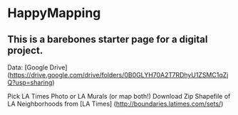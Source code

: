 # HappyMapping
This is a barebones starter page for a digital project. 
-----------
Data:
[Google Drive] (https://drive.google.com/drive/folders/0B0GLYH70A2T7RDhyU1ZSMC1qZjQ?usp=sharing)

Pick LA Times Photo or LA Murals (or map both!)
Download Zip Shapefile of LA Neighborhoods from [LA Times] (http://boundaries.latimes.com/sets/)

